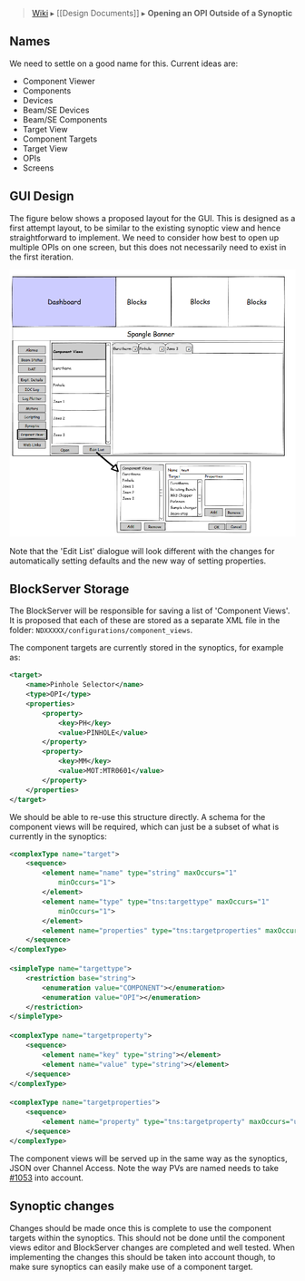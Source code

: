 > [Wiki](Home) ▸ [[Design Documents]] ▸ **Opening an OPI Outside of a Synoptic**

## Names

We need to settle on a good name for this. Current ideas are:
* Component Viewer
* Components
* Devices
* Beam/SE Devices
* Beam/SE Components
* Target View
* Component Targets
* Target View
* OPIs
* Screens

## GUI Design

The figure below shows a proposed layout for the GUI. This is designed as a first attempt layout, to be similar to the existing synoptic view and hence straightforward to implement. We need to consider how best to open up multiple OPIs on one screen, but this does not necessarily need to exist in the first iteration.

![OPI View](design_documents/images/Opening-an-OPI-Outside-of-a-Synoptic/IBEX_UI_New_OPI_View.png)

Note that the 'Edit List' dialogue will look different with the changes for automatically setting defaults and the new way of setting properties.

## BlockServer Storage

The BlockServer will be responsible for saving a list of 'Component Views'. It is proposed that each of these are stored as a separate XML file in the folder: `NDXXXXX/configurations/component_views`.

The component targets are currently stored in the synoptics, for example as:
```xml
<target>
    <name>Pinhole Selector</name>
    <type>OPI</type>
    <properties>
        <property>
            <key>PH</key>
            <value>PINHOLE</value>
        </property>
        <property>
            <key>MM</key>
            <value>MOT:MTR0601</value>
        </property>
    </properties>
</target>
```

We should be able to re-use this structure directly. A schema for the component views will be required, which can just be a subset of what is currently in the synoptics:

```xml
<complexType name="target">
    <sequence>
        <element name="name" type="string" maxOccurs="1"
            minOccurs="1">
        </element>
        <element name="type" type="tns:targettype" maxOccurs="1"
            minOccurs="1">
        </element>
        <element name="properties" type="tns:targetproperties" maxOccurs="1" minOccurs="0"></element>
    </sequence>
</complexType>

<simpleType name="targettype">
    <restriction base="string">
        <enumeration value="COMPONENT"></enumeration>
        <enumeration value="OPI"></enumeration>
    </restriction>
</simpleType>

<complexType name="targetproperty">
    <sequence>
        <element name="key" type="string"></element>
        <element name="value" type="string"></element>
    </sequence>
</complexType>

<complexType name="targetproperties">
    <sequence>
        <element name="property" type="tns:targetproperty" maxOccurs="unbounded" minOccurs="0"></element>
    </sequence>
</complexType>

```

The component views will be served up in the same way as the synoptics, JSON over Channel Access. Note the way PVs are named needs to take [#1053](https://github.com/ISISComputingGroup/IBEX/issues/1053)
into account.

## Synoptic changes

Changes should be made once this is complete to use the component targets within the synoptics. This should not be done until the component views editor and BlockServer changes are completed and well tested. When implementing the changes this should be taken into account though, to make sure synoptics can easily make use of a component target.
